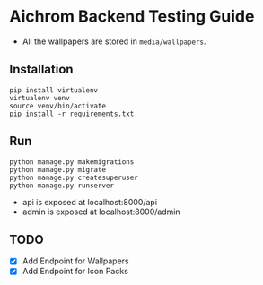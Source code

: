 # Aichrom Backend Testing Guide

- All the wallpapers are stored in `media/wallpapers`.

## Installation

```shell
pip install virtualenv
virtualenv venv
source venv/bin/activate
pip install -r requirements.txt
```

## Run

```shell
python manage.py makemigrations
python manage.py migrate
python manage.py createsuperuser
python manage.py runserver
```

- api is exposed at localhost:8000/api
- admin is exposed at localhost:8000/admin

## TODO

- [x] Add Endpoint for Wallpapers
- [x] Add Endpoint for Icon Packs
